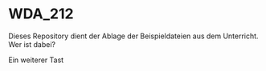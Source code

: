 # WDA_212

Dieses Repository dient der Ablage der Beispieldateien aus dem Unterricht.
Wer ist dabei?

Ein weiterer Tast
